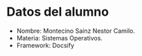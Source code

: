 # Datos del alumno


- Nombre: Montecino Sainz Nestor Camilo.
- Materia: Sistemas Operativos.
- Framework: Docsify